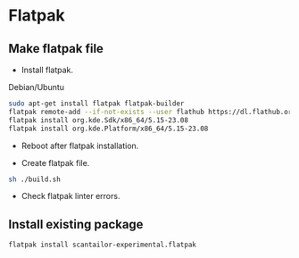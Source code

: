 # Flatpak
## Make flatpak file

* Install flatpak.

Debian/Ubuntu
``` sh
sudo apt-get install flatpak flatpak-builder
flatpak remote-add --if-not-exists --user flathub https://dl.flathub.org/repo/flathub.flatpakrepo
flatpak install org.kde.Sdk/x86_64/5.15-23.08
flatpak install org.kde.Platform/x86_64/5.15-23.08
```

* Reboot after flatpak installation.

* Create flatpak file.

``` sh
sh ./build.sh
```

* Check flatpak linter errors.

## Install existing package

``` sh
flatpak install scantailor-experimental.flatpak 
```
